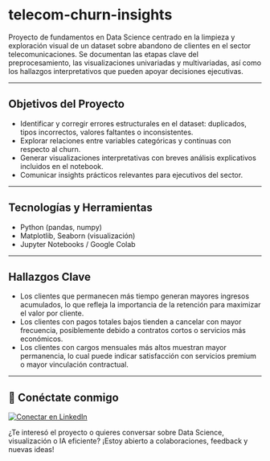 # telecom-churn-insights

Proyecto de fundamentos en Data Science centrado en la limpieza y exploración visual de un dataset sobre abandono de clientes en el sector telecomunicaciones. Se documentan las etapas clave del preprocesamiento, las visualizaciones univariadas y multivariadas, así como los hallazgos interpretativos que pueden apoyar decisiones ejecutivas.

---

## Objetivos del Proyecto

- Identificar y corregir errores estructurales en el dataset: duplicados, tipos incorrectos, valores faltantes o inconsistentes.
- Explorar relaciones entre variables categóricas y continuas con respecto al churn.
- Generar visualizaciones interpretativas con breves análisis explicativos incluidos en el notebook.
- Comunicar insights prácticos relevantes para ejecutivos del sector.

---

## Tecnologías y Herramientas

- Python (pandas, numpy)
- Matplotlib, Seaborn (visualización)
- Jupyter Notebooks / Google Colab

---

## Hallazgos Clave
- Los clientes que permanecen más tiempo generan mayores ingresos acumulados, lo que refleja la importancia de la retención para maximizar el valor por cliente.
- Los clientes con pagos totales bajos tienden a cancelar con mayor frecuencia, posiblemente debido a contratos cortos o servicios más económicos.
- Los clientes con cargos mensuales más altos muestran mayor permanencia, lo cual puede indicar satisfacción con servicios premium o mayor vinculación contractual.

---

## 👤 Conéctate conmigo

[![Conectar en LinkedIn](https://img.shields.io/badge/LinkedIn-Conectar-blue?logo=linkedin&style=flat-square)](https://www.linkedin.com/in/daniel-araneda-yasic)

¿Te interesó el proyecto o quieres conversar sobre Data Science, visualización o IA eficiente? ¡Estoy abierto a colaboraciones, feedback y nuevas ideas!



